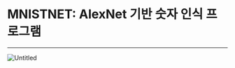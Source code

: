 # MNISTNET: AlexNet 기반 숫자 인식 프로그램

---

![Untitled](https://s3-us-west-2.amazonaws.com/secure.notion-static.com/587107ff-b0eb-432a-add2-cfb360cfcef5/Untitled.png)
